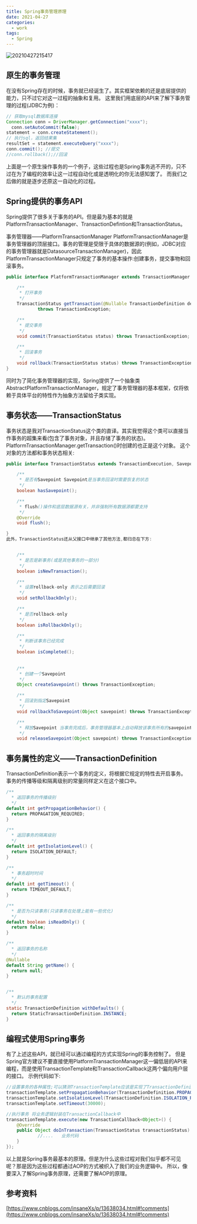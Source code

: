 ```yaml
---
title: Spring事务管理原理
date: 2021-04-27
categories:
  - work
tags:
  - Spring
---
```


![20210427215417](https://cdn.jsdelivr.net/gh/qbmzc/images/md/20210427215417.jpg)

<!-- more -->

## 原生的事务管理

在没有Spring存在的时候，事务就已经诞生了。其实框架依赖的还是底层提供的能力，只不过它对这一过程的抽象和复用。
这里我们用底层的API来了解下事务管理的过程(JDBC为例)：

```java
// 获取mysql数据库连接
Connection conn = DriverManager.getConnection("xxxx");
  conn.setAutoCommit(false);
statement = conn.createStatement();
// 执行sql，返回结果集
resultSet = statement.executeQuery("xxxx");
conn.commit(); //提交
//conn.rollback();//回滚
```

上面是一个原生操作事务的一个例子，这些过程也是Spring事务逃不开的，只不过在为了编程的效率让这一过程自动化或是透明化的你无法感知罢了。
而我们之后做的就是逐步还原这一自动化的过程。

## Spring提供的事务API

Spring提供了很多关于事务的API。但是最为基本的就是PlatformTransactionManager、TransactionDefintion和TransactionStatus。

事务管理器——PlatformTransactionManager
PlatformTransactionManager是事务管理器的顶层接口。事务的管理是受限于具体的数据源的(例如，JDBC对应的事务管理器就是DatasourceTransactionManager)，因此PlatformTransactionManager只规定了事务的基本操作:创建事务，提交事物和回滚事务。

```java
public interface PlatformTransactionManager extends TransactionManager {

    /**
     * 打开事务
     */
	TransactionStatus getTransaction(@Nullable TransactionDefinition definition)
			throws TransactionException;

	/**
	 * 提交事务
	 */
	void commit(TransactionStatus status) throws TransactionException;

	/**
	 * 回滚事务
	 */
	void rollback(TransactionStatus status) throws TransactionException;
}
```

同时为了简化事务管理器的实现，Spring提供了一个抽象类AbstractPlatformTransactionManager，规定了事务管理器的基本框架，仅将依赖于具体平台的特性作为抽象方法留给子类实现。

## 事务状态——TransactionStatus

事务状态是我对TransactionStatus这个类的直译。其实我觉得这个类可以直接当作事务的超集来看(包含了事务对象，并且存储了事务的状态)。PlatformTransactionManager.getTransaction()时创建的也正是这个对象。
这个对象的方法都和事务状态相关:

```java
public interface TransactionStatus extends TransactionExecution, SavepointManager, Flushable {

	/**
	 * 是否有Savepoint Savepoint是当事务回滚时需要恢复的状态
	 */
	boolean hasSavepoint();

	/**
	 * flush()操作和底层数据源有关，并非强制所有数据源都要支持
	 */
	@Override
	void flush();

}
此外，TransactionStatus还从父接口中继承了其他方法,都归总在下方:


	/**
	 * 是否是新事务(或是其他事务的一部分)
	 */
	boolean isNewTransaction();

	/**
	 * 设置rollback-only 表示之后需要回滚
	 */
	void setRollbackOnly();

	/**
	 * 是否rollback-only
	 */
	boolean isRollbackOnly();

	/**
	 * 判断该事务已经完成
	 */
	boolean isCompleted();
	
	
	/**
	 * 创建一个Savepoint
	 */
	Object createSavepoint() throws TransactionException;

	/**
	 * 回滚到指定Savepoint
	 */
	void rollbackToSavepoint(Object savepoint) throws TransactionException;

	/**
	 * 释放Savepoint 当事务完成后，事务管理器基本上自动释放该事务所有的savepoint
	 */
	void releaseSavepoint(Object savepoint) throws TransactionException;
```

## 事务属性的定义——TransactionDefinition

TransactionDefinition表示一个事务的定义，将根据它规定的特性去开启事务。
事务的传播等级和隔离级别的常量同样定义在这个接口中。

```java
/**
  * 返回事务的传播级别
  */
default int getPropagationBehavior() {
  return PROPAGATION_REQUIRED;
}

/**
  * 返回事务的隔离级别
  */
default int getIsolationLevel() {
  return ISOLATION_DEFAULT;
}

/**
  * 事务超时时间
  */
default int getTimeout() {
  return TIMEOUT_DEFAULT;
}

/**
  * 是否为只读事务(只读事务在处理上能有一些优化)
  */
default boolean isReadOnly() {
  return false;
}

/**
  * 返回事务的名称
  */
@Nullable
default String getName() {
  return null;
}


/**
  * 默认的事务配置
  */
static TransactionDefinition withDefaults() {
  return StaticTransactionDefinition.INSTANCE;
}
```

## 编程式使用Spring事务

有了上述这些API，就已经可以通过编程的方式实现Spring的事务控制了。
但是Spring官方建议不要直接使用PlatformTransactionManager这一偏低层的API来编程，而是使用TransactionTemplate和TransactionCallback这两个偏向用户层的接口。
示例代码如下:

```java
//设置事务的各种属性;可以猜测TransactionTemplate应该是实现了TransactionDefinition
transactionTemplate.setPropagationBehavior(TransactionDefinition.PROPAGATION_REQUIRED);
transactionTemplate.setIsolationLevel(TransactionDefinition.ISOLATION_READ_COMMITTED);
transactionTemplate.setTimeout(30000);

//执行事务 将业务逻辑封装在TransactionCallback中
transactionTemplate.execute(new TransactionCallback<Object>() {
    @Override
    public Object doInTransaction(TransactionStatus transactionStatus) {
            //....   业务代码
    }
});
```

以上就是Spring事务最基本的原理。但是为什么这些过程对我们似乎都不可见呢？那是因为这些过程都通过AOP的方式被织入了我们的业务逻辑中。
所以，像要深入了解Spring事务原理，还需要了解AOP的原理。

## 参考资料

[https://www.cnblogs.com/insaneXs/p/13638034.html#!comments](https://www.cnblogs.com/insaneXs/p/13638034.html#!comments)
